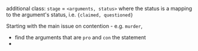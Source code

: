 <!-- Notes on implementation goes here -->

<!-- From the paper:
1) To explicitly model where the burden of proof lies at each step
2) and select automatically from the set of available arguments an appropriate argument to introduce
-->

additional class:
`stage` = `<arguments, status>` where the status is a mapping to the argument's status, i.e. `{claimed, questioned}`

Starting with the main issue on contention - e.g. `murder`,
- find the arguments that are `pro` and `con` the statement
-
